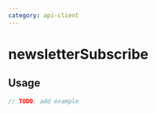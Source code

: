 ```yaml
---
category: api-client
---
```


# newsletterSubscribe

<!-- PLACEHOLDER_DESCRIPTION -->

## Usage

```ts
// TODO: add example
```
